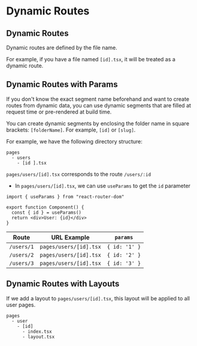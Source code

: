 # Dynamic Routes

## Dynamic Routes

Dynamic routes are defined by the file name.

For example, if you have a file named `[id].tsx`, it will be treated as a dynamic route.

## Dynamic Routes with Params

If you don't know the exact segment name beforehand and want to create routes from dynamic data, you can use dynamic segments that are filled at request time or pre-rendered at build time.

You can create dynamic segments by enclosing the folder name in square brackets: `[folderName]`. For example, `[id]` or `[slug]`.

For example, we have the following directory structure:

```
pages
  - users
    - [id ].tsx
```

`pages/users/[id].tsx` corresponds to the route `/users/:id`

- In `pages/users/[id].tsx`, we can use `useParams` to get the `id` parameter

```tsx
import { useParams } from "react-router-dom"

export function Component() {
  const { id } = useParams()
  return <div>User: {id}</div>
}
```

| Route | URL Example | `params` |
| --- | --- | --- |
| `/users/1` | `pages/users/[id].tsx` | `{ id: '1' }` |
| `/users/2` | `pages/users/[id].tsx` | `{ id: '2' }` |
| `/users/3` | `pages/users/[id].tsx` | `{ id: '3' }` |

## Dynamic Routes with Layouts

If we add a layout to `pages/users/[id].tsx`, this layout will be applied to all user pages.

```
pages
  - user
    - [id]
      - index.tsx
      - layout.tsx
```


